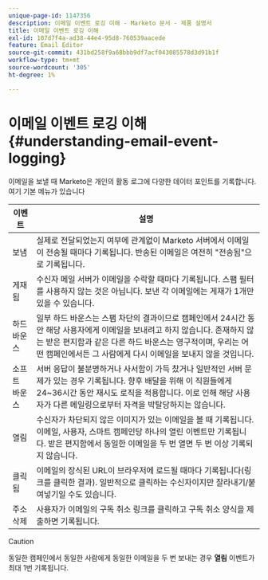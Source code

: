 ```yaml
---
unique-page-id: 1147356
description: 이메일 이벤트 로깅 이해 - Marketo 문서 - 제품 설명서
title: 이메일 이벤트 로깅 이해
exl-id: 107d7f4a-ad38-44e4-95d8-760539aacede
feature: Email Editor
source-git-commit: 431bd258f9a68bbb9df7acf043085578d3d91b1f
workflow-type: tm+mt
source-wordcount: '305'
ht-degree: 1%

---
```


# 이메일 이벤트 로깅 이해 {#understanding-email-event-logging}

이메일을 보낼 때 Marketo은 개인의 활동 로그에 다양한 데이터 포인트를 기록합니다. 여기 기본 메뉴가 있습니다

| 이벤트 | 설명 |
|---|---|
| 보냄 | 실제로 전달되었는지 여부에 관계없이 Marketo 서버에서 이메일이 전송될 때마다 기록됩니다. 반송된 이메일은 여전히 &quot;전송됨&quot;으로 기록됩니다. |
| 게재됨 | 수신자 메일 서버가 이메일을 수락할 때마다 기록됩니다. 스팸 필터를 사용하지 않는 것은 아닙니다. 보낸 각 이메일에는 게재가 1개만 있을 수 있습니다. |
| 하드 바운스 | 일부 하드 바운스는 스팸 차단의 결과이므로 캠페인에서 24시간 동안 해당 사용자에게 이메일을 보내려고 하지 않습니다. 존재하지 않는 받은 편지함과 같은 다른 하드 바운스는 영구적이며, 우리는 어떤 캠페인에서든 그 사람에게 다시 이메일을 보내지 않을 것입니다. |
| 소프트 바운스 | 서버 응답이 불분명하거나 사서함이 가득 찼거나 일반적인 서버 문제가 있는 경우 기록됩니다. 향후 배달을 위해 이 직원들에게 24~36시간 동안 재시도 로직을 적용합니다. 이로 인해 해당 사용자가 다른 메일링으로부터 자격을 박탈당하지는 않습니다. |
| 열림 | 수신자가 차단되지 않은 이미지가 있는 이메일을 볼 때 기록됩니다. 이메일, 사용자, 스마트 캠페인당 하나의 열린 이벤트만 기록됩니다. 받은 편지함에서 동일한 이메일을 두 번 열면 두 번 이상 기록되지 않습니다. |
| 클릭됨 | 이메일의 장식된 URL이 브라우저에 로드될 때마다 기록됩니다(링크를 클릭한 결과). 일반적으로 클릭하는 수신자이지만 잘라내기/붙여넣기일 수도 있습니다. |
| 주소 삭제 | 사용자가 이메일의 구독 취소 링크를 클릭하고 구독 취소 양식을 제출하면 기록됩니다. |

>[!CAUTION]
>
>동일한 캠페인에서 동일한 사람에게 동일한 이메일을 두 번 보내는 경우 **열림** 이벤트가 최대 1번 기록됩니다.
